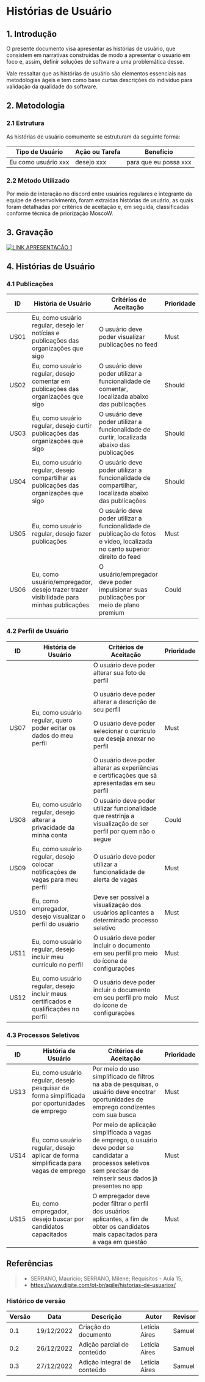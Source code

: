 # Histórias de Usuário

## 1. Introdução
O presente documento visa apresentar as histórias de usuário, que consistem em narrativas construídas de modo a apresentar o usuário em foco e, assim, definir soluções de software a uma problemática desse.

Vale ressaltar que as histórias de usuário são elementos essenciais nas metodologias ágeis e tem como base curtas descrições do indivíduo para validação da qualidade do software.

## 2. Metodologia

### 2.1 Estrutura

As histórias de usuário comumente se estruturam da seguinte forma:

| Tipo de Usuário | Ação ou Tarefa       | Benefício                                 |
| ------ | ---------- | ----------------------------------------- |
| Eu como usuário xxx| desejo xxx| para que eu possa xxx|

### 2.2 Método Utilizado

Por meio de interação no discord entre usuários regulares e integrante da equipe de desenvolvimento, foram extraídas histórias de usuário, as quais foram detalhadas por critérios de aceitação e, em seguida, classificadas conforme técnica de priorização MoscoW.

## 3. Gravação

[![LINK APRESENTAÇÃO 1](https://i9.ytimg.com/vi_webp/L3bu_RiJ-xE/mq2.webp?sqp=CKSCrp0G-oaymwEmCMACELQB8quKqQMa8AEB-AH-CYAC0AWKAgwIABABGGUgSyhHMA8=&rs=AOn4CLBTeuJoZVraEHE36bQ_9jdjppJkzw)](https://youtu.be/L3bu_RiJ-xE)

## 4. Histórias de Usuário

### 4.1 Publicações

| ID | História de Usuário | Critérios de Aceitação | Prioridade |
| -- | ------------------- | ---------------------- | ---------- |
| US01 | Eu, como usuário regular, desejo ler notícias e publicações das organizações que sigo | O usuário deve poder visualizar publicações no feed | Must |
| US02 | Eu, como usuário regular, desejo comentar em publicações das organizações que sigo | O usuário deve poder utilizar a funcionalidade de comentar, localizada abaixo das publicações | Should |
| US03 | Eu, como usuário regular, desejo curtir publicações das organizações que sigo | O usuário deve poder utilizar a funcionalidade de curtir, localizada abaixo das publicações | Should |
| US04 | Eu, como usuário regular, desejo compartilhar as publicações das organizações que sigo | O usuário deve poder utilizar a funcionalidade de compartilhar, localizada abaixo das publicações | Should |
| US05 | Eu, como usuário regular, desejo fazer publicações | O usuário deve poder utilizar a funcionalidade de publicação de fotos e vídeo, localizada no canto superior direito do feed | Must |
| US06 | Eu, como usuário/empregador, desejo trazer trazer visibilidade para minhas publicações | O usuário/empregador deve poder impulsionar suas publicações por meio de plano premium | Could |

### 4.2 Perfil de Usuário

| ID | História de Usuário | Critérios de Aceitação | Prioridade |
| -- | ------------------- | ---------------------- | ---------- |
| US07 | Eu, como usuário regular, quero poder editar os dados do meu perfil | O usuário deve poder alterar sua foto de perfil </p> O usuário deve poder alterar a descrição de seu perfil </p> O usuário deve poder selecionar o currículo que deseja anexar no perfil </p> O usuário deve poder alterar as experiências e certificações que sã apresentadas em seu perfil | Must |
| US08 | Eu, como usuário regular, desejo alterar a privacidade da minha conta | O usuário deve poder utilizar funcionalidade que restrinja a visualização de ser perfil por quem não o segue | Could |
| US09 | Eu, como usuário regular, desejo colocar notificações de vagas para meu perfil | O usuário deve poder utilizar a funcionalidade de alerta de vagas | Must |
| US10 | Eu, como empregador, desejo visualizar o perfil do usuário | Deve ser possível a visualização dos usuários aplicantes a determinado processo seletivo | Must |
| US11 | Eu, como usuário regular, desejo incluir meu currículo no perfil | O usuário deve poder incluir o documento em seu perfil pro meio do ícone de configurações | Must |
| US12 | Eu, como usuário regular, desejo incluir meus certificados e qualificações no perfil | O usuário deve poder incluir o documento em seu perfil pro meio do ícone de configurações | Must |

### 4.3 Processos Seletivos

| ID | História de Usuário | Critérios de Aceitação | Prioridade |
| -- | ------------------- | ---------------------- | ---------- |
| US13 | Eu, como usuário regular, desejo pesquisar de forma simplificada por oportunidades de emprego | Por meio do uso simplificado de filtros na aba de pesquisas, o usuário deve encotrar oportunidades de emprego condizentes com sua busca | Must |
| US14 | Eu, como usuário regular, desejo aplicar de forma simplificada para vagas de emprego | Por meio de aplicação simplificada a vagas de emprego, o usuário deve poder se candidatar a processos seletivos sem precisar de reinserir seus dados já presentes no app | Must |
| US15 | Eu, como empregador, desejo buscar por candidatos capacitados | O empregador deve poder filtrar o perfil dos usuários aplicantes, a fim de obter os candidatos mais capacitados para a vaga em questão | Must |

## Referências
> - SERRANO, Maurício; SERRANO, Milene; Requisitos - Aula 15;
> - https://www.digite.com/pt-br/agile/historias-de-usuarios/

### Histórico de versão

| Versão | Data       | Descrição                                 | Autor        | Revisor |
| ------ | ---------- | ----------------------------------------- | ------------ | -------- |
| 0.1    | 19/12/2022 | Criação do documento                      | Letícia Aires | Samuel |
| 0.2    | 26/12/2022 | Adição parcial de conteúdo                | Letícia Aires | Samuel |
| 0.3    | 27/12/2022 | Adição integral de conteúdo                | Letícia Aires | Samuel |
